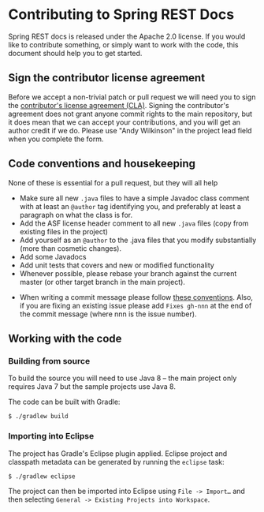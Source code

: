 # Contributing to Spring REST Docs

Spring REST docs is released under the Apache 2.0 license. If you would like to
contribute something, or simply want to work with the code, this document should help you
to get started.

## Sign the contributor license agreement

Before we accept a non-trivial patch or pull request we will need you to sign the
[contributor's license agreement (CLA)][1]. Signing the contributor's agreement does not
grant anyone commit rights to the main repository, but it does mean that we can accept
your contributions, and you will get an author credit if we do. Please use "Andy
Wilkinson" in the project lead field when you complete the form.


## Code conventions and housekeeping

None of these is essential for a pull request, but they will all help

- Make sure all new `.java` files to have a simple Javadoc class comment with at least an
  `@author` tag identifying you, and preferably at least a paragraph on what the class is
  for.
- Add the ASF license header comment to all new `.java` files (copy from existing files
  in the project)
- Add yourself as an `@author` to the .java files that you modify substantially (more
  than cosmetic changes).
- Add some Javadocs
- Add unit tests that covers and new or modified functionality
- Whenever possible, please rebase your branch against the current master (or other
  target branch in the main project).
* When writing a commit message please follow [these conventions][2]. Also, if you are
  fixing an existing issue please add `Fixes gh-nnn` at the end of the commit message
  (where nnn is the issue number).

## Working with the code

### Building from source

To build the source you will need to use Java 8 – the main project only requires Java 7
but the sample projects use Java 8.

The code can be built with Gradle:

```
$ ./gradlew build
```

### Importing into Eclipse

The project has Gradle's Eclipse plugin applied. Eclipse project and classpath metadata
can be generated by running the `eclipse` task:

```
$ ./gradlew eclipse
```

The project can then be imported into Eclipse using `File -> Import…` and then selecting
`General -> Existing Projects into Workspace`.

[1]: https://support.springsource.com/spring_committer_signup
[2]: http://tbaggery.com/2008/04/19/a-note-about-git-commit-messages.html